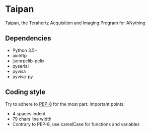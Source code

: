 Taipan
======

Taipan, the Terahertz Acquisition and Imaging Program for ANything

Dependencies
------------
* Python 3.5+
* aiohttp
* jsonrpclib-pelix
* pyserial
* pyvisa
* pyvisa-py

Coding style
------------
Try to adhere to [PEP-8](https://www.python.org/dev/peps/pep-0008) for the most
part. Important points:
* 4 spaces indent
* 79 chars line width
* Contrary to PEP-8, use camelCase for functions and variables